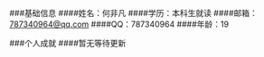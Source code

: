 ###基础信息
####姓名：何非凡
####学历：本科生就读
####邮箱：787340964@qq.com
####QQ：787340964
####年龄：19

###个人成就
####暂无等待更新
